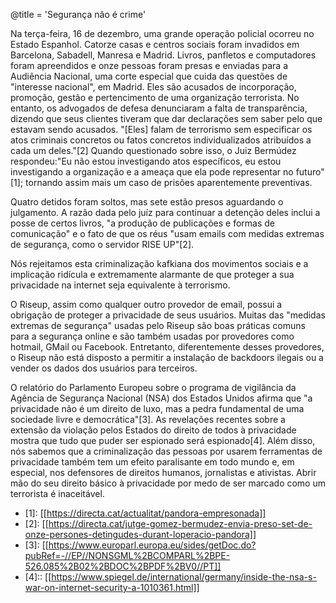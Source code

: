 @title = 'Segurança não é crime'

Na  terça-feira, 16 de dezembro, uma grande operação policial ocorreu no Estado Espanhol. Catorze casas e centros sociais foram invadidos em  Barcelona, Sabadell, Manresa e Madrid. Livros, panfletos e computadores  foram apreendidos e onze pessoas foram presas e enviadas para a  Audiência Nacional, uma corte especial que cuida das questões de "interesse nacional", em Madrid. Eles são acusados de incorporação, promoção, gestão e pertencimento de uma organização terrorista. No  entanto, os advogados de defesa denunciaram a falta de transparência,  dizendo que seus clientes tiveram que dar declarações sem saber pelo que  estavam sendo acusados. "[Eles] falam de terrorismo sem especificar os  atos criminais concretos ou fatos concretos individualizados atribuídos a  cada um deles."\[2\] Quando questionado sobre isso, o Juiz Bermúdez respondeu:"Eu não estou investigando atos específicos, eu  estou investigando a organização e a ameaça que ela pode representar no  futuro"\[1\]; tornando assim mais um caso de prisões aparentemente preventivas.

Quatro detidos foram soltos, mas sete estão presos aguardando o julgamento. A razão dada pelo juíz para continuar a detenção deles inclui a posse de certos livros, "a produção de publicações e formas de comunicação" e o fato de que os réus "usam emails com medidas extremas de segurança, como  o servidor RISE UP"\[2\].

Nós rejeitamos esta criminalização kafkiana dos movimentos sociais e a implicação ridícula e extremamente alarmante de que proteger a sua privacidade na internet seja equivalente à terrorismo.

O Riseup, assim como qualquer outro provedor de email, possui a obrigação de proteger a privacidade de seus usuários. Muitas das "medidas  extremas de segurança" usadas pelo Riseup são boas práticas comuns para a segurança online e são também usadas por provedores como hotmail, GMail ou Facebook. Entretanto, diferentemente desses provedores, o Riseup não está disposto a permitir a instalação de backdoors ilegais ou a vender os dados dos usuários para terceiros.

O relatório do Parlamento Europeu sobre o programa de vigilância da Agência de Segurança Nacional (NSA) dos Estados Unidos afirma que "a  privacidade não é um direito de luxo, mas a pedra fundamental de uma  sociedade livre e democrática"\[3\]. As revelações recentes sobre a extensão da violação pelos Estados do direito de todos à  privacidade mostra que tudo que puder ser espionado será espionado\[4\].  Além disso, nós sabemos que a criminalização das pessoas por usarem  ferramentas de privacidade também tem um efeito paralisante em todo  mundo e, em especial, nos defensores de direitos humanos, jornalistas e  ativistas. Abrir mão do seu direito básico à privacidade por medo de ser  marcado como um terrorista é inaceitável.

* \[1\]: [[https://directa.cat/actualitat/pandora-empresonada]]
* \[2\]: [[https://directa.cat/jutge-gomez-bermudez-envia-preso-set-de-onze-persones-detingudes-durant-loperacio-pandora]]
* \[3\]: [[https://www.europarl.europa.eu/sides/getDoc.do?pubRef=-//EP//NONSGML%2BCOMPARL%2BPE-526.085%2B02%2BDOC%2BPDF%2BV0//PT]]
* \[4\]:: [[https://www.spiegel.de/international/germany/inside-the-nsa-s-war-on-internet-security-a-1010361.html]]

